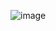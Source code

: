 ![image](https://user-images.githubusercontent.com/102420417/205318047-3aa59840-e5dc-41d3-bc0b-758184d857a8.png)
